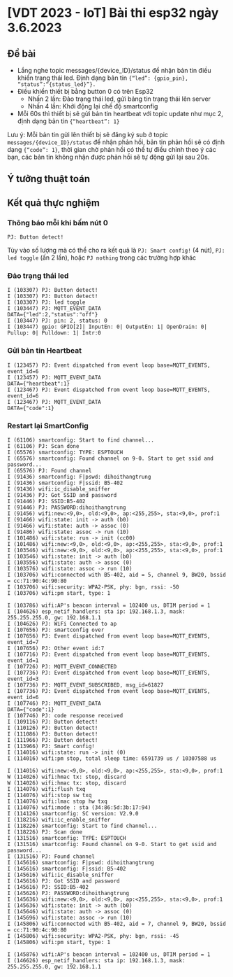 # [VDT 2023 - IoT] Bài thi esp32 ngày 3.6.2023

## Đề bài
- Lắng nghe topic messages/{device_ID}/status để nhận bản tin điều khiển trạng thái led. Định dạng bản tin `{“led”: {gpio_pin}, “status”:“{status_led}”}.`
- Điều khiển thiết bị bằng button 0 có trên Esp32
    + Nhấn 2 lần: Đảo trạng thái led, gửi bảng tin trạng thái lên server
    + Nhấn 4 lần: Khởi động lại chế độ smartconfig
- Mỗi 60s thì thiết bị sẽ gửi bản tin heartbeat với topic update như mục 2, định dạng bản tin `{“heartbeat”: 1}`

Lưu ý: Mỗi bản tin gửi lên thiết bị sẽ đăng ký sub ở topic `messages/{device_ID}/status` để nhận phản hồi, bản tin phản hồi sẽ có định dạng `{“code”: 1}`, thời gian chờ phản hồi có thể tự điều chỉnh theo ý các bạn, các bản tin không nhận được phản hồi sẽ tự động gửi lại sau 20s.

## Ý tưởng thuật toán

## Kết quả thực nghiệm 
### Thông báo mỗi khi bấm nút 0
```
PJ: Button detect!
```
Tùy vào số lượng mà có thể cho ra kết quả là `PJ: Smart config!` (4 nút), `PJ: led toggle` (ấn 2 lần), hoặc `PJ nothing` trong các trường hợp khác
### Đảo trạng thái led
```
I (103307) PJ: Button detect!
I (103307) PJ: Button detect!
I (103307) PJ: led toggle
I (103447) PJ: MQTT_EVENT_DATA
DATA={"led":2,"status":"off"}
I (103447) PJ: pin: 2, status: 0
I (103447) gpio: GPIO[2]| InputEn: 0| OutputEn: 1| OpenDrain: 0| Pullup: 0| Pulldown: 1| Intr:0
```

### Gửi bản tin Heartbeat
```
I (123457) PJ: Event dispatched from event loop base=MQTT_EVENTS, event_id=6
I (123457) PJ: MQTT_EVENT_DATA
DATA={"heartbeat":1}
I (123467) PJ: Event dispatched from event loop base=MQTT_EVENTS, event_id=6
I (123467) PJ: MQTT_EVENT_DATA
DATA={"code":1}
```
### Restart lại SmartConfig

```
I (61106) smartconfig: Start to find channel...
I (61106) PJ: Scan done
I (65576) smartconfig: TYPE: ESPTOUCH
I (65576) smartconfig: Found channel on 9-0. Start to get ssid and password...
I (65576) PJ: Found channel
I (91436) smartconfig: F|pswd: dihoithangtrung
I (91436) smartconfig: F|ssid: B5-402
I (91436) wifi:ic_disable_sniffer
I (91436) PJ: Got SSID and password
I (91446) PJ: SSID:B5-402
I (91446) PJ: PASSWORD:dihoithangtrung
I (91456) wifi:new:<9,0>, old:<9,0>, ap:<255,255>, sta:<9,0>, prof:1
I (91466) wifi:state: init -> auth (b0)
I (91466) wifi:state: auth -> assoc (0)
I (91486) wifi:state: assoc -> run (10)
I (101486) wifi:state: run -> init (cc00)
I (101486) wifi:new:<9,0>, old:<9,0>, ap:<255,255>, sta:<9,0>, prof:1
I (103546) wifi:new:<9,0>, old:<9,0>, ap:<255,255>, sta:<9,0>, prof:1
I (103546) wifi:state: init -> auth (b0)
I (103556) wifi:state: auth -> assoc (0)
I (103576) wifi:state: assoc -> run (10)
I (103706) wifi:connected with B5-402, aid = 5, channel 9, BW20, bssid = cc:71:90:4c:90:80
I (103706) wifi:security: WPA2-PSK, phy: bgn, rssi: -50
I (103706) wifi:pm start, type: 1

I (103786) wifi:AP's beacon interval = 102400 us, DTIM period = 1
I (104626) esp_netif_handlers: sta ip: 192.168.1.3, mask: 255.255.255.0, gw: 192.168.1.1
I (104626) PJ: WiFi Connected to ap
I (107656) PJ: smartconfig over
I (107656) PJ: Event dispatched from event loop base=MQTT_EVENTS, event_id=7
I (107656) PJ: Other event id:7
I (107716) PJ: Event dispatched from event loop base=MQTT_EVENTS, event_id=1
I (107726) PJ: MQTT_EVENT_CONNECTED
I (107736) PJ: Event dispatched from event loop base=MQTT_EVENTS, event_id=3
I (107736) PJ: MQTT_EVENT_SUBSCRIBED, msg_id=61827
I (107736) PJ: Event dispatched from event loop base=MQTT_EVENTS, event_id=6
I (107746) PJ: MQTT_EVENT_DATA
DATA={"code":1}
I (107746) PJ: code response received
I (109116) PJ: Button detect!
I (110126) PJ: Button detect!
I (111086) PJ: Button detect!
I (111966) PJ: Button detect!
I (113966) PJ: Smart config!
I (114016) wifi:state: run -> init (0)
I (114016) wifi:pm stop, total sleep time: 6591739 us / 10307588 us

I (114016) wifi:new:<9,0>, old:<9,0>, ap:<255,255>, sta:<9,0>, prof:1
W (114026) wifi:hmac tx: stop, discard
W (114026) wifi:hmac tx: stop, discard
I (114076) wifi:flush txq
I (114076) wifi:stop sw txq
I (114076) wifi:lmac stop hw txq
I (114076) wifi:mode : sta (34:86:5d:3b:17:94)
I (114126) smartconfig: SC version: V2.9.0
I (118216) wifi:ic_enable_sniffer
I (118226) smartconfig: Start to find channel...
I (118226) PJ: Scan done
I (131516) smartconfig: TYPE: ESPTOUCH
I (131516) smartconfig: Found channel on 9-0. Start to get ssid and password...
I (131516) PJ: Found channel
I (145616) smartconfig: F|pswd: dihoithangtrung
I (145616) smartconfig: F|ssid: B5-402
I (145616) wifi:ic_disable_sniffer
I (145616) PJ: Got SSID and password
I (145616) PJ: SSID:B5-402
I (145626) PJ: PASSWORD:dihoithangtrung
I (145636) wifi:new:<9,0>, old:<9,0>, ap:<255,255>, sta:<9,0>, prof:1
I (145636) wifi:state: init -> auth (b0)
I (145646) wifi:state: auth -> assoc (0)
I (145696) wifi:state: assoc -> run (10)
I (145806) wifi:connected with B5-402, aid = 7, channel 9, BW20, bssid = cc:71:90:4c:90:80
I (145806) wifi:security: WPA2-PSK, phy: bgn, rssi: -45
I (145806) wifi:pm start, type: 1

I (145876) wifi:AP's beacon interval = 102400 us, DTIM period = 1
I (146626) esp_netif_handlers: sta ip: 192.168.1.3, mask: 255.255.255.0, gw: 192.168.1.1
```